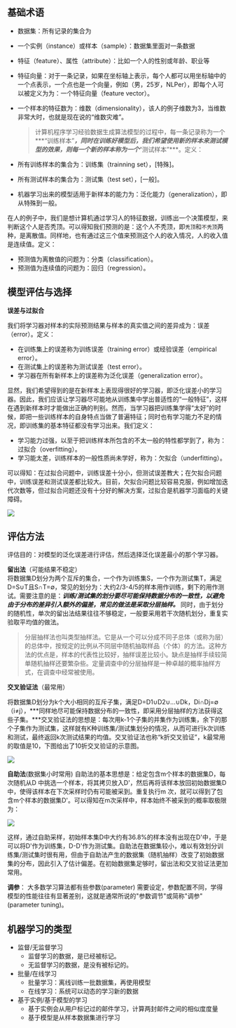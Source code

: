 
## 基础术语
 - 数据集：所有记录的集合为
 - 一个实例（instance）或样本（sample）：数据集里面对一条数据
 - 特征（feature）、属性（attribute）：比如一个人的性别或年龄、职业等
 - 特征向量：对于一条记录，如果在坐标轴上表示，每个人都可以用坐标轴中的一个点表示，一个点也是一个向量，例如（男，25岁，NLPer），即每个人可以被定义为为：一个特征向量（feature vector）。
 - 一个样本的特征数为：维数（dimensionality），该人的例子维数为3，当维数非常大时，也就是现在说的“维数灾难”。

	> 计算机程序学习经验数据生成算法模型的过程中，每一条记录称为一个***“训练样本”***，同时在训练好模型后，我们希望使用新的样本来测试模型的效果，则每一个新的样本称为一个***“测试样本”***。定义：	

 - 所有训练样本的集合为：训练集（trainning set），[特殊]。
 - 所有测试样本的集合为：测试集（test set），[一般]。  
 - 机器学习出来的模型适用于新样本的能力为：泛化能力（generalization），即从特殊到一般。    
  
在人的例子中，我们是想计算机通过学习人的特征数据，训练出一个决策模型，来判断这个人是否秃顶。可以得知我们预测的是：这个人不秃顶，即`秃顶`和`不秃顶`两种，是离散值。同样地，也有通过这三个值来预测这个人的收入情况，人的收入值是连续值。定义：	

 - 预测值为离散值的问题为：分类（classification）。
 - 预测值为连续值的问题为：回归（regression）。

## 模型评估与选择
**误差与过拟合**

我们将学习器对样本的实际预测结果与样本的真实值之间的差异成为：误差（error）。定义：	

 - 在训练集上的误差称为训练误差（training error）或经验误差（empirical error）。
 - 在测试集上的误差称为测试误差（test error）。
 - 学习器在所有新样本上的误差称为泛化误差（generalization error）。

显然，我们希望得到的是在新样本上表现得很好的学习器，即泛化误差小的学习器。因此，我们应该让学习器尽可能地从训练集中学出普适性的“一般特征”，这样在遇到新样本时才能做出正确的判别。然而，当学习器把训练集学得“太好”的时候，即把一些训练样本的自身特点当做了普遍特征；同时也有学习能力不足的情况，即训练集的基本特征都没有学习出来。我们定义：

 - 学习能力过强，以至于把训练样本所包含的不太一般的特性都学到了，称为：过拟合（overfitting）。
 - 学习能太差，训练样本的一般性质尚未学好，称为：欠拟合（underfitting）。

可以得知：在过拟合问题中，训练误差十分小，但测试误差教大；在欠拟合问题中，训练误差和测试误差都比较大。目前，欠拟合问题比较容易克服，例如增加迭代次数等，但过拟合问题还没有十分好的解决方案，过拟合是机器学习面临的关键障碍。

![](https://i.loli.net/2018/10/17/5bc7181172996.png)

## 评估方法
评估目的：对模型的泛化误差进行评估，然后选择泛化误差最小的那个学习器。

**留出法**（可能结果不稳定）  
将数据集D划分为两个互斥的集合，一个作为训练集S，一个作为测试集T，满足D=S∪T且S∩T=∅，常见的划分为：大约2/3-4/5的样本用作训练，剩下的用作测试。需要注意的是：***训练/测试集的划分要尽可能保持数据分布的一致性，以避免由于分布的差异引入额外的偏差，常见的做法是采取分层抽样。*** 同时，由于划分的随机性，单次的留出法结果往往不够稳定，一般要采用若干次随机划分，重复实验取平均值的做法。

> 分层抽样法也叫类型抽样法。它是从一个可以分成不同子总体（或称为层）的总体中，按规定的比例从不同层中随机抽取样品（个体）的方法。这种方法的优点是，样本的代表性比较好，抽样误差比较小。缺点是抽样手续较简单随机抽样还要繁杂些。定量调查中的分层抽样是一种卓越的概率抽样方式，在调查中经常被使用。
> 
**交叉验证法**（最常用）

将数据集D划分为k个大小相同的互斥子集，满足D=D1∪D2∪...∪Dk，Di∩Dj=∅（i≠j），***同样地尽可能保持数据分布的一致性，即采用分层抽样的方法获得这些子集。***交叉验证法的思想是：每次用k-1个子集的并集作为训练集，余下的那个子集作为测试集，这样就有K种训练集/测试集划分的情况，从而可进行k次训练和测试，最终返回k次测试结果的均值。交叉验证法也称“k折交叉验证”，k最常用的取值是10，下图给出了10折交叉验证的示意图。

![](https://i.loli.net/2018/10/17/5bc718115d224.png)

**自助法**(数据集小时常用)
自助法的基本思想是：给定包含m个样本的数据集D，每次随机从D 中挑选一个样本，将其拷贝放入D'，然后再将该样本放回初始数据集D 中，使得该样本在下次采样时仍有可能被采到。重复执行m 次，就可以得到了包含m个样本的数据集D'。可以得知在m次采样中，样本始终不被采到的概率取极限为：

![](https://i.loli.net/2018/10/17/5bc71811246dd.png)

这样，通过自助采样，初始样本集D中大约有36.8%的样本没有出现在D'中，于是可以将D'作为训练集，D-D'作为测试集。自助法在数据集较小，难以有效划分训练集/测试集时很有用，但由于自助法产生的数据集（随机抽样）改变了初始数据集的分布，因此引入了估计偏差。在初始数据集足够时，留出法和交叉验证法更加常用。

**调参**： 大多数学习算法都有些参数(parameter) 需要设定，参数配置不同，学得模型的性能往往有显著差别，这就是通常所说的"参数调节"或简称"调参" (parameter tuning)。

## 机器学习的类型
+ 监督/无监督学习
  + 监督学习的数据，是已经被标记。
  + 无监督学习的数据，是没有被标记的。
+ 批量/在线学习
  + 批量学习：离线训练一批数据集，再使用模型
  + 在线学习：系统可以动态的学习新的数据
+ 基于实例/基于模型的学习
  + 基于实例会从用户标记过的邮件学习，计算两封邮件之间的相似度度量
  + 基于模型是从样本数据集进行学习